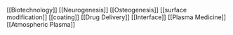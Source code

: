 [[Biotechnology]]
[[Neurogenesis]]
[[Osteogenesis]]
[[surface modification]]
[[coating]]
[[Drug Delivery]]
[[Interface]]
[[Plasma Medicine]]
[[Atmospheric Plasma]]
